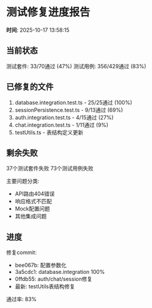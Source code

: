 ﻿# 测试修复进度报告

**时间**: 2025-10-17 13:58:15

## 当前状态

测试套件: 33/70通过 (47%)
测试用例: 356/429通过 (83%) 

## 已修复的文件

1.  database.integration.test.ts - 25/25通过 (100%)
2.  sessionPersistence.test.ts - 9/13通过 (69%)
3.  auth.integration.test.ts - 4/15通过 (27%)
4.  chat.integration.test.ts - 1/11通过 (9%)
5.  testUtils.ts - 表结构定义更新

## 剩余失败

37个测试套件失败
73个测试用例失败

主要问题分类:
- API路由404错误
- 响应格式不匹配
- Mock配置问题
- 其他集成问题

## 进度

修复commit:
- bee067b: 配置参数化
- 3a5cdc1: database.integration 100%
- 0ffdb55: auth/chat/session修复
- 最新: testUtils表结构修复

通过率: 83% 
